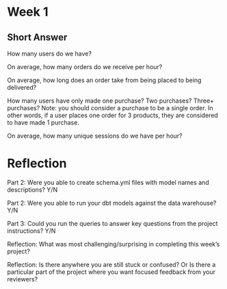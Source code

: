 # Week 1 
## Short Answer
How many users do we have?

On average, how many orders do we receive per hour?

On average, how long does an order take from being placed to being delivered?

How many users have only made one purchase? Two purchases? Three+ purchases?
Note: you should consider a purchase to be a single order. In other words, if a user places one order for 3 products, they are considered to have made 1 purchase.

On average, how many unique sessions do we have per hour?

# Reflection
Part 2: Were you able to create schema.yml files with model names and descriptions? Y/N

Part 2: Were you able to run your dbt models against the data warehouse? Y/N

Part 3: Could you run the queries to answer key questions from the project instructions? Y/N

Reflection: What was most challenging/surprising in completing this week’s project?

Reflection: Is there anywhere you are still stuck or confused? Or Is there a particular part of the project where you want focused feedback from your reviewers?
